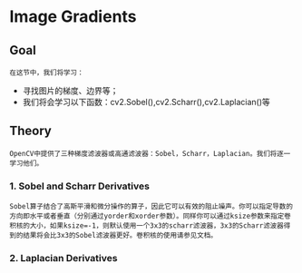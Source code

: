 # Image Gradients
## Goal
    在这节中，我们将学习：
- 寻找图片的梯度、边界等；
- 我们将会学习以下函数：cv2.Sobel(),cv2.Scharr(),cv2.Laplacian()等
## Theory
    OpenCV中提供了三种梯度滤波器或高通滤波器：Sobel，Scharr，Laplacian。我们将逐一学习他们。
### 1. Sobel and Scharr Derivatives
    Sobel算子结合了高斯平滑和微分操作的算子，因此它可以有效的阻止噪声。你可以指定导数的方向即水平或者垂直（分别通过yorder和xorder参数）。同样你可以通过ksize参数来指定卷积核的大小，如果ksize=-1，则默认使用一个3x3的scharr滤波器，3x3的Scharr滤波器得到的结果将会比3x3的Sobel滤波器更好。卷积核的使用请参见文档。
### 2. Laplacian Derivatives
    